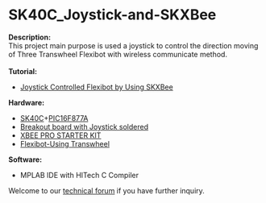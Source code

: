 # SK40C_Joystick-and-SKXBee
<strong>Description:</strong><br/>
This project main purpose is used a joystick to control the direction moving of Three Transwheel Flexibot with wireless communicate method. <br/><br/>
<strong>Tutorial:</strong><br/>
<ul>
<li><a href="http://tutorial.cytron.com.my/2011/07/30/joystick-control-flexibot-by-using-skxbee-wireless-communicate/" target="_blank">Joystick Controlled Flexibot by Using SKXBee</a></li>
</ul>
<strong>Hardware:</strong><br/>
<ul>
<li><a href="http://www.cytron.com.my/p-sk40c" target="_blank">SK40C</a>+<a href="" target="_blank">PIC16F877A</a></li>
<li><a href="http://www.cytron.com.my/p-bb-psj" target="_blank">Breakout board with Joystick soldered
</a></li>
<li><a href="http://www.cytron.com.my/p-skxbee-pro" target="_blank">XBEE PRO STARTER KIT</a></li>
<li><a href="http://www.cytron.com.my/p-3074" target="_blank">Flexibot-Using Transwheel
</a></li>
</ul>
<strong>Software:</strong><br/>
<ul>
<li>MPLAB IDE with HITech C Compiler</li>
</ul>
Welcome to our <a href="http://forum.cytron.com.my" target="_blank">technical forum</a> if you have further inquiry.
